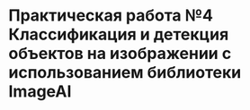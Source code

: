 # Практическая работа №4 Классификация и детекция объектов на изображении с использованием библиотеки ImageAI
